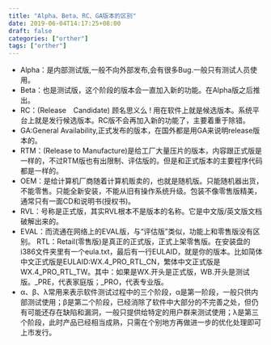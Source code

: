 ```yaml
---
title: "Alpha、Beta、RC、GA版本的区别"
date: 2019-06-04T14:17:25+08:00
draft: false
categories: ["orther"]
tags: ["orther"]
---
```


- Alpha：是内部测试版,一般不向外部发布,会有很多Bug.一般只有测试人员使用。
- Beta：也是测试版，这个阶段的版本会一直加入新的功能。在Alpha版之后推出。
- RC：(Release　Candidate) 顾名思义么 ! 用在软件上就是候选版本。系统平台上就是发行候选版本。RC版不会再加入新的功能了，主要着重于除错。 
- GA:General Availability,正式发布的版本，在国外都是用GA来说明release版本的。
- RTM：(Release to Manufacture)是给工厂大量压片的版本，内容跟正式版是一样的，不过RTM版也有出限制、评估版的。但是和正式版本的主要程序代码都是一样的。
- OEM：是给计算机厂商随着计算机贩卖的，也就是随机版。只能随机器出货，不能零售。只能全新安装，不能从旧有操作系统升级。包装不像零售版精美，通常只有一面CD和说明书(授权书)。
- RVL：号称是正式版，其实RVL根本不是版本的名称。它是中文版/英文版文档破解出来的。
- EVAL：而流通在网络上的EVAL版，与“评估版”类似，功能上和零售版没有区别。 RTL：Retail(零售版)是真正的正式版，正式上架零售版。在安装盘的i386文件夹里有一个eula.txt，最后有一行EULAID，就是你的版本。比如简体中文正式版是EULAID:WX.4_PRO_RTL_CN，繁体中文正式版是WX.4_PRO_RTL_TW。其中：如果是WX.开头是正式版，WB.开头是测试版。_PRE，代表家庭版；_PRO，代表专业版。
- α、β、λ常用来表示软件测试过程中的三个阶段，α是第一阶段，一般只供内部测试使用；β是第二个阶段，已经消除了软件中大部分的不完善之处，但仍有可能还存在缺陷和漏洞，一般只提供给特定的用户群来测试使用；λ是第三个阶段，此时产品已经相当成熟，只需在个别地方再做进一步的优化处理即可上市发行。

